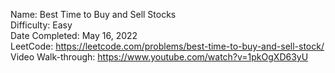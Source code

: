 Name: Best Time to Buy and Sell Stocks
<br/>
Difficulty: Easy
<br/>
Date Completed: May 16, 2022
<br/>
LeetCode: https://leetcode.com/problems/best-time-to-buy-and-sell-stock/
<br/>
Video Walk-through: https://www.youtube.com/watch?v=1pkOgXD63yU
